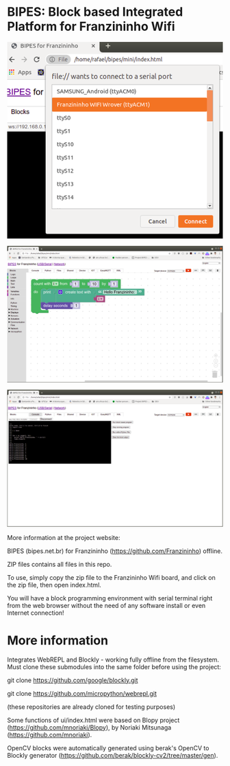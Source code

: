 # BIPES: Block based Integrated Platform for Franzininho Wifi

![BIPES1](bipes_fran1.png)

![BIPES2](bipes_fran2.png)

![BIPES3](bipes_fran3.png)


More information at the project website:

BIPES (bipes.net.br) for Franzininho (https://github.com/Franzininho) offline. 

ZIP files contains all files in this repo.

To use, simply copy the zip file to the Franzininho Wifi board, and click on the zip file, then open index.html.

You will have a block programming environment with serial terminal right from the web browser without the need of any software install or even Internet connection!




# More information

Integrates WebREPL and Blockly - working fully offline from the filesystem. Must clone these submodules into the same folder before using the project:

git clone https://github.com/google/blockly.git

git clone https://github.com/micropython/webrepl.git

(these repositories are already cloned for testing purposes)

Some functions of ui/index.html were based on Blopy project (https://github.com/mnoriaki/Blopy), by Noriaki Mitsunaga
 (https://github.com/mnoriaki).
 
 OpenCV blocks were automatically generated using berak's OpenCV to Blockly generator (https://github.com/berak/blockly-cv2/tree/master/gen).



